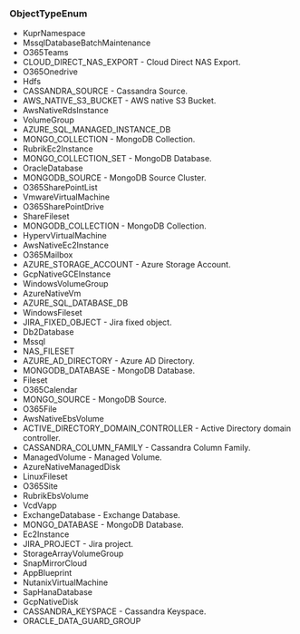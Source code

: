 ### ObjectTypeEnum
- KuprNamespace
- MssqlDatabaseBatchMaintenance
- O365Teams
- CLOUD_DIRECT_NAS_EXPORT - Cloud Direct NAS Export.
- O365Onedrive
- Hdfs
- CASSANDRA_SOURCE - Cassandra Source.
- AWS_NATIVE_S3_BUCKET - AWS native S3 Bucket.
- AwsNativeRdsInstance
- VolumeGroup
- AZURE_SQL_MANAGED_INSTANCE_DB
- MONGO_COLLECTION - MongoDB Collection.
- RubrikEc2Instance
- MONGO_COLLECTION_SET - MongoDB Database.
- OracleDatabase
- MONGODB_SOURCE - MongoDB Source Cluster.
- O365SharePointList
- VmwareVirtualMachine
- O365SharePointDrive
- ShareFileset
- MONGODB_COLLECTION - MongoDB Collection.
- HypervVirtualMachine
- AwsNativeEc2Instance
- O365Mailbox
- AZURE_STORAGE_ACCOUNT - Azure Storage Account.
- GcpNativeGCEInstance
- WindowsVolumeGroup
- AzureNativeVm
- AZURE_SQL_DATABASE_DB
- WindowsFileset
- JIRA_FIXED_OBJECT - Jira fixed object.
- Db2Database
- Mssql
- NAS_FILESET
- AZURE_AD_DIRECTORY - Azure AD Directory.
- MONGODB_DATABASE - MongoDB Database.
- Fileset
- O365Calendar
- MONGO_SOURCE - MongoDB Source.
- O365File
- AwsNativeEbsVolume
- ACTIVE_DIRECTORY_DOMAIN_CONTROLLER - Active Directory domain controller.
- CASSANDRA_COLUMN_FAMILY - Cassandra Column Family.
- ManagedVolume - Managed Volume.
- AzureNativeManagedDisk
- LinuxFileset
- O365Site
- RubrikEbsVolume
- VcdVapp
- ExchangeDatabase - Exchange Database.
- MONGO_DATABASE - MongoDB Database.
- Ec2Instance
- JIRA_PROJECT - Jira project.
- StorageArrayVolumeGroup
- SnapMirrorCloud
- AppBlueprint
- NutanixVirtualMachine
- SapHanaDatabase
- GcpNativeDisk
- CASSANDRA_KEYSPACE - Cassandra Keyspace.
- ORACLE_DATA_GUARD_GROUP
